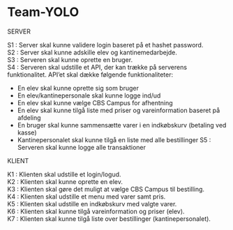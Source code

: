 # Team-YOLO

SERVER

S1 : Server skal kunne validere login baseret på et hashet password.    
S2 : Server skal kunne adskille elev og kantinemedarbejde.    
S3 : Serveren skal kunne oprette en bruger.   
S4 : Serveren skal udstille et API, der kan trække på serverens funktionalitet. API’et skal dække følgende funktionaliteter:
- En elev skal kunne oprette sig som bruger 
- En elev/kantinepersonale skal kunne logge ind/ud
- En elev skal kunne vælge CBS Campus for afhentning
- En elev skal kunne tilgå liste med priser og vareinformation baseret på afdeling
- En bruger skal kunne sammensætte varer i en indkøbskurv (betaling ved kasse) 
- Kantinepersonalet skal kunne tilgå en liste med alle bestillinger
S5 : Serveren skal kunne logge alle transaktioner

KLIENT

K1 : Klienten skal udstille et login/logud.  
K2 : Klienten skal kunne oprette en elev.   
K3 : Klienten skal gøre det muligt at vælge CBS Campus til bestilling.    
K4 : Klienten skal udstille et menu med varer samt pris.     
K5 : Klienten skal udstille en indkøbskurv med valgte varer.     
K6 : Klienten skal kunne tilgå vareinformation og priser (elev).     
K7 : Klienten skal kunne tilgå liste over bestillinger (kantinepersonalet).
